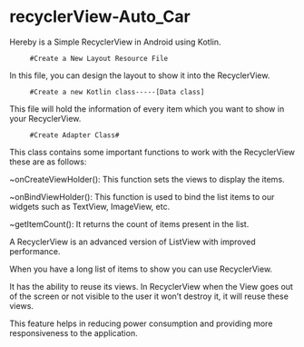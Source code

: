 # recyclerView-Auto_Car

Hereby is a Simple RecyclerView in Android using Kotlin.

         #Create a New Layout Resource File
In this file, you can design the layout to show it into the RecyclerView.

         #Create a new Kotlin class-----[Data class]
This file will hold the information of every item which you want to show in your RecyclerView.

         #Create Adapter Class#
This class contains some important functions to work with the RecyclerView these are as follows:

~onCreateViewHolder(): This function sets the views to display the items.

~onBindViewHolder(): This function is used to bind the list items to our widgets such as TextView, ImageView, etc.

~getItemCount(): It returns the count of items present in the list.



A RecyclerView is an advanced version of ListView with improved performance. 

When you have a long list of items to show you can use RecyclerView. 

It has the ability to reuse its views. In RecyclerView when the View goes out of the screen or not visible to the user it won’t destroy it, it will reuse these views. 

This feature helps in reducing power consumption and providing more responsiveness to the application.
